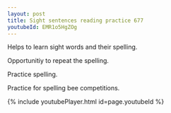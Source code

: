 ```yaml
---
layout: post
title: Sight sentences reading practice 677
youtubeId: EMR1o5HgZOg
---
```

 
 
Helps to learn sight words and their spelling.

Opportunitiy to repeat the spelling. 

Practice spelling. 
 
Practice for spelling bee competitions. 
 
{% include youtubePlayer.html id=page.youtubeId %}
 
 
